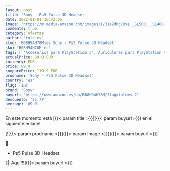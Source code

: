 ```yaml
---
layout: post
title: 'Sony - Ps5 Pulse 3D Headset'
date: 2022-01-01 10:43:05
image: 'https://m.media-amazon.com/images/I/31eZdhgC9xL._SL500_._SL400_.jpg'
comments: true
category: ofertas
author: 'tole.es'
slug: 'B08H94H78M-es Sony - Ps5 Pulse 3D Headset'
sku: 'B08H94H78M-es'
tags: [ 'Accesorios para PlayStation 5','Auriculares para PlayStation 5','Hardware y juegos para PlayStation 5','Videojuegos','ps5','sony', ]
actualPrice: 89.0 EUR
currency: EUR
price: 89.0
comparePrice: 119.9 EUR
prodname: 'Sony - Ps5 Pulse 3D Headset'
country: 'es'
flag: '🇪🇸'
brand: 'Sony'
buyurl: 'https://www.amazon.es/dp/B08H94H78M/?tag=tolees-21'
descuento: '25.77'
average: '89.0'
---
```


En este momento está [{{< param title >}}]({{< param buyurl >}}) en el siguiente enlace!

[![{{< param prodname >}}]({{< param image >}})]({{< param buyurl >}})

🔎:

- Ps5 Pulse 3D Headset

[🛒 Aquí!!!]({{< param buyurl >}})
